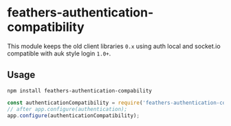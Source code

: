 # feathers-authentication-compatibility

This module keeps the old client libraries `0.x` using auth local and socket.io compatible with auk style login `1.0+`.

## Usage

    npm install feathers-authentication-compability

```javascript
const authenticationCompatibility = require('feathers-authentication-compatibility');
// after app.configure(authentication);
app.configure(authenticationCompatibility);
